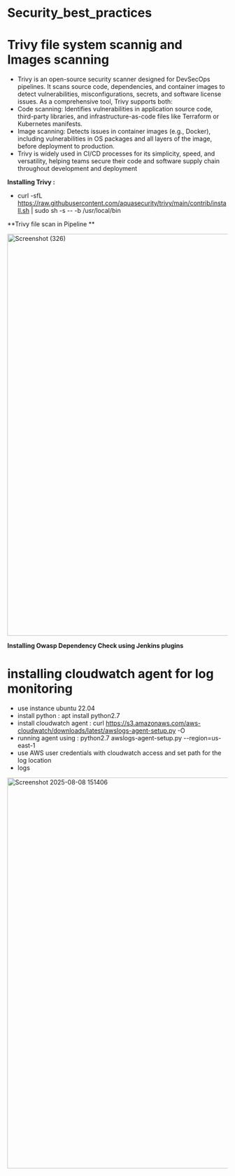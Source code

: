 # Security_best_practices

# Trivy file system scannig and Images scanning 

- Trivy is an open-source security scanner designed for DevSecOps pipelines. It scans source code, dependencies, and container images to detect vulnerabilities, misconfigurations, secrets, and software license issues. As a comprehensive tool, Trivy supports both:
- Code scanning: Identifies vulnerabilities in application source code, third-party libraries, and infrastructure-as-code files like Terraform or Kubernetes manifests.
- Image scanning: Detects issues in container images (e.g., Docker), including vulnerabilities in OS packages and all layers of the image, before deployment to production.
- Trivy is widely used in CI/CD processes for its simplicity, speed, and versatility, helping teams secure their code and software supply chain throughout development and deployment

**Installing Trivy :**
- curl -sfL https://raw.githubusercontent.com/aquasecurity/trivy/main/contrib/install.sh | sudo sh -s -- -b /usr/local/bin
  
**Trivy file scan in Pipeline **

<img width="1920" height="918" alt="Screenshot (326)" src="https://github.com/user-attachments/assets/da77e15d-75e0-4b46-8d1d-dbbfc8b2909f" />

**Installing Owasp Dependency Check using Jenkins plugins**



# installing cloudwatch agent for log monitoring 
- use instance ubuntu 22.04
- install python : apt install python2.7
- install cloudwatch agent : curl https://s3.amazonaws.com/aws-cloudwatch/downloads/latest/awslogs-agent-setup.py -O
- running agent using : python2.7 awslogs-agent-setup.py --region=us-east-1
- use AWS user credentials with cloudwatch access and set path for the log location
- logs 
<img width="1919" height="893" alt="Screenshot 2025-08-08 151406" src="https://github.com/user-attachments/assets/647563c6-e18d-427b-9fbc-60f2540462fc" />


